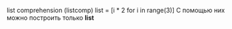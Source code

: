 list comprehension (listcomp)
list = \[i \* 2 for i in range(3)]
С помощью них можно построить только **list**

